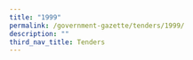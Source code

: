 ```yaml
---
title: "1999"
permalink: /government-gazette/tenders/1999/
description: ""
third_nav_title: Tenders
---
```

